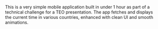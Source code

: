This is a very simple mobile application built in under 1 hour as part of a technical challenge for a TEO presentation. The app fetches and displays the current time in various countries, enhanced with clean UI and smooth animations.
